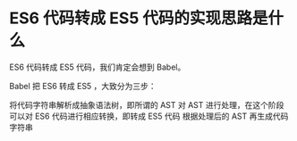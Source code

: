 # ES6 代码转成 ES5 代码的实现思路是什么



ES6 代码转成 ES5 代码，我们肯定会想到 Babel。

Babel 把 ES6 转成 ES5 ，大致分为三步：

将代码字符串解析成抽象语法树，即所谓的 AST
对 AST 进行处理，在这个阶段可以对 ES6 代码进行相应转换，即转成 ES5 代码
根据处理后的 AST 再生成代码字符串